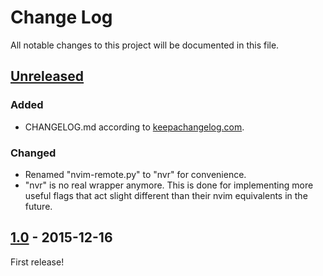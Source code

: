# Change Log

All notable changes to this project will be documented in this file.

## [Unreleased]
### Added
- CHANGELOG.md according to [keepachangelog.com](http://keepachangelog.com).

### Changed
- Renamed "nvim-remote.py" to "nvr" for convenience.
- "nvr" is no real wrapper anymore. This is done for implementing more useful
  flags that act slight different than their nvim equivalents in the future.

## [1.0] - 2015-12-16
First release!

[Unreleased]: https://github.com/mhinz/neovim-remote/compare/v1.0...HEAD
[1.0]: https://github.com/mhinz/neovim-remote/compare/37d851b...v1.0
